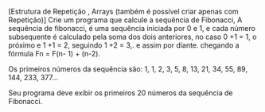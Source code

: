 [Estrutura de Repetição , Arrays (também é possível criar apenas com Repetição)]
Crie um programa que calcule a sequência de Fibonacci, A sequência de fibonacci, é uma sequência iniciada por 0 e 1, e cada número subsequente é calculado pela soma dos dois anteriores, no caso 0 +1 = 1, o próximo e 1 +1 = 2, seguindo 1 +2 = 3,. e assim por diante. chegando a fórmula Fn = F(n- 1) + (n-2).

Os primeiros números da sequência são: 1, 1, 2, 3, 5, 8, 13, 21, 34, 55, 89, 144, 233, 377…

Seu programa deve exibir os primeiros 20 números da sequência de Fibonacci.
